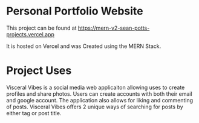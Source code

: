 # Personal Portfolio Website

This project can be found at https://mern-v2-sean-potts-projects.vercel.app

It is hosted on Vercel and was Created using the MERN Stack.  

# Project Uses

Visceral Vibes is a social media web applicaiton allowing uses to create profiles and share photos. Users can create accounts with both their email and google account. The application also allows for liking and commenting of posts. Visceral Vibes offers 2 unique ways of searching for posts by either tag or post title. 
